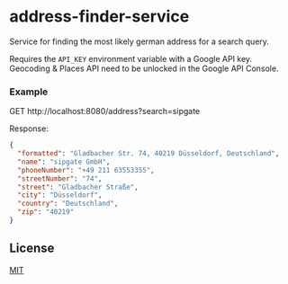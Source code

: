 # address-finder-service

Service for finding the most likely german address for a search query.

Requires the `API_KEY` environment variable with a Google API key. Geocoding & Places API need to be unlocked in the Google API Console.

### Example

GET http://localhost:8080/address?search=sipgate

Response:

```json
{
  "formatted": "Gladbacher Str. 74, 40219 Düsseldorf, Deutschland",
  "name": "sipgate GmbH",
  "phoneNumber": "+49 211 63553355",
  "streetNumber": "74",
  "street": "Gladbacher Straße",
  "city": "Düsseldorf",
  "country": "Deutschland",
  "zip": "40219"
}
```

## License

[MIT](LICENSE)
